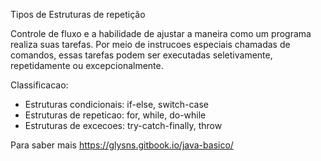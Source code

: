 
Tipos de Estruturas de repetição

Controle de fluxo e a habilidade de ajustar a maneira como um programa realiza suas tarefas.
Por meio de instrucoes especiais chamadas de comandos, essas tarefas podem ser executadas
seletivamente, repetidamente ou excepcionalmente.      


Classificacao:

- Estruturas condicionais: if-else, switch-case
- Estruturas de repeticao: for, while, do-while
- Estruturas de excecoes: try-catch-finally, throw




Para saber mais https://glysns.gitbook.io/java-basico/


